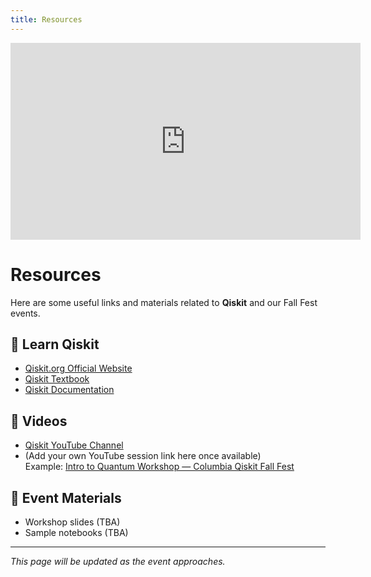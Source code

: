 ```yaml
---
title: Resources
---
```


<iframe width="560" height="315" src="https://www.youtube.com/embed/dZWz4Gs_BuI?si=NiFYF4dqkarVTba_" title="YouTube video player" frameborder="0" allow="accelerometer; autoplay; clipboard-write; encrypted-media; gyroscope; picture-in-picture; web-share" referrerpolicy="strict-origin-when-cross-origin" allowfullscreen></iframe>

# Resources

Here are some useful links and materials related to **Qiskit** and our Fall Fest events.

## 📘 Learn Qiskit
- [Qiskit.org Official Website](https://qiskit.org/)
- [Qiskit Textbook](https://qiskit.org/textbook/)
- [Qiskit Documentation](https://docs.qiskit.org/)

## 🎥 Videos
- [Qiskit YouTube Channel](https://www.youtube.com/c/qiskit)
- (Add your own YouTube session link here once available)  
  Example: [Intro to Quantum Workshop — Columbia Qiskit Fall Fest](https://www.youtube.com/watch?v=XXXXXXXX)

## 📂 Event Materials
- Workshop slides (TBA)
- Sample notebooks (TBA)

---

_This page will be updated as the event approaches._
